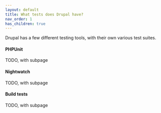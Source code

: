 ```yaml
---
layout: default
title: What tests does Drupal have?
nav_order: 1
has_children: true
---
```


Drupal has a few different testing tools, with their own various test suites.

#### PHPUnit

TODO, with subpage

#### Nightwatch

TODO, with subpage

#### Build tests

TODO, with subpage
